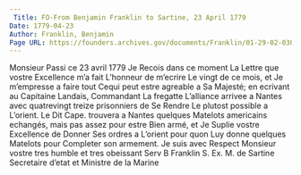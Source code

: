 ```yaml
---
 Title: FO-From Benjamin Franklin to Sartine, 23 April 1779
Date: 1779-04-23
Author: Franklin, Benjamin
Page URL: https://founders.archives.gov/documents/Franklin/01-29-02-0304
---
```


Monsieur
Passi ce 23 avril 1779
Je Recois dans ce moment La Lettre que vostre Excellence m’a fait L’honneur de m’ecrire Le vingt de ce mois, et Je m’empresse a faire tout Cequi peut estre agreable a Sa Majesté; en ecrivant au Capitaine Landais, Commandant La fregatte L’alliance arrivee a Nantes avec quatrevingt treize prisonniers de Se Rendre Le plutost possible a L’orient. Le Dit Cape. trouvera a Nantes quelques Matelots americains echangés, mais pas assez pour estre Bien armé, et Je Suplie vostre Excellence de Donner Ses ordres a L’orient pour quon Luy donne quelques Matelots pour Completer son armement.
Je suis avec Respect Monsieur vostre tres humble et tres obeissant Serv
B Franklin
S. Ex. M. de Sartine Secretaire d’etat et Ministre de la Marine


